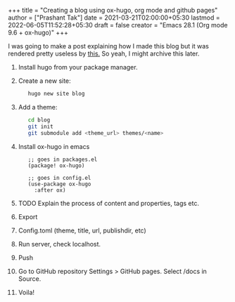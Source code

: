 +++
title = "Creating a blog using ox-hugo, org mode and github pages"
author = ["Prashant Tak"]
date = 2021-03-21T02:00:00+05:30
lastmod = 2022-06-05T11:52:28+05:30
draft = false
creator = "Emacs 28.1 (Org mode 9.6 + ox-hugo)"
+++

I was going to make a post explaining how I made this blog but it was rendered pretty useless by [this.](https://dev.to/usamasubhani/setup-a-blog-with-hugo-and-github-pages-562n) So yeah, I might archive this later.

1.  Install hugo from your package manager.
2.  Create a new site:

    ```sh
       hugo new site blog
    ```
3.  Add a theme:

    ```sh
       cd blog
       git init
       git submodule add <theme_url> themes/<name>
    ```
4.  Install ox-hugo in emacs

    ```emacs-lisp
       ;; goes in packages.el
       (package! ox-hugo)

       ;; goes in config.el
       (use-package ox-hugo
         :after ox)
    ```
5.  TODO Explain the process of content and properties, tags etc.
6.  Export
7.  Config.toml (theme, title, url, publishdir, etc)
8.  Run server, check localhost.
9.  Push
10. Go to GitHub repository Settings &gt; GitHub pages. Select /docs in Source.
11. Voila!
